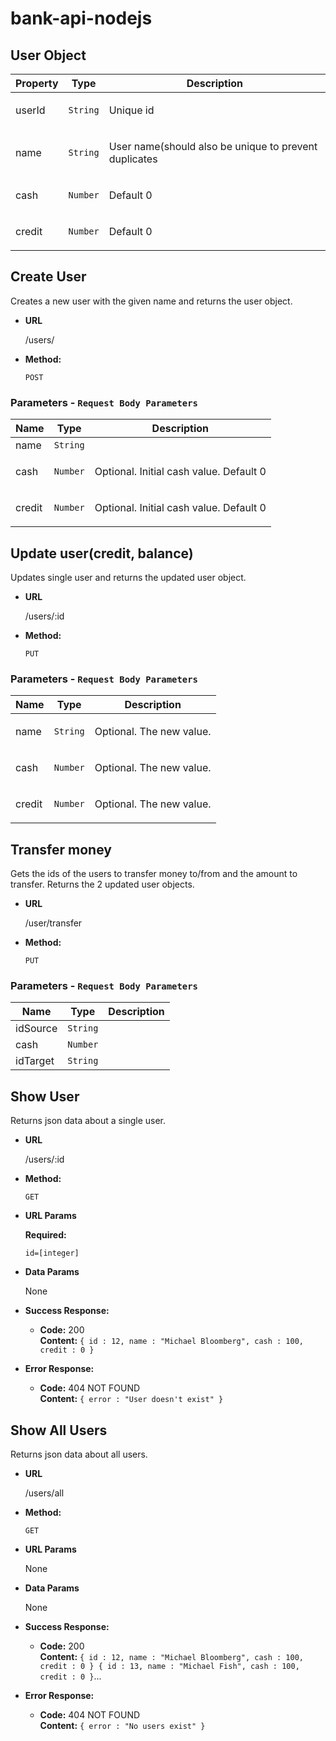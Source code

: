 # bank-api-nodejs

## User Object

| Property | Type     | Description                                                  |
| -------- | -------- | ------------------------------------------------------------ |
| userId   | `String` | <p>Unique id </p>                                            |
| name     | `String` | <p>User name(should also be unique to prevent duplicates</p> |
| cash     | `Number` | <p>Default 0</p>                                             |
| credit   | `Number` | <p>Default 0</p>                                             |

## Create User

Creates a new user with the given name and returns the user object.

-   **URL**

    /users/

-   **Method:**

    `POST`

### Parameters - `Request Body Parameters`

| Name   | Type     | Description                                    |
| ------ | -------- | ---------------------------------------------- |
| name   | `String` | <p></p>                                        |
| cash   | `Number` | <p>Optional. Initial cash value. Default 0</p> |
| credit | `Number` | <p>Optional. Initial cash value. Default 0</p> |

## Update user(credit, balance)

Updates single user and returns the updated user object.

-   **URL**

    /users/:id

-   **Method:**

    `PUT`

### Parameters - `Request Body Parameters`

| Name   | Type     | Description                     |
| ------ | -------- | ------------------------------- |
| name   | `String` | <p>Optional. The new value.</p> |
| cash   | `Number` | <p>Optional. The new value.</p> |
| credit | `Number` | <p>Optional. The new value.</p> |

## Transfer money

Gets the ids of the users to transfer money to/from and the amount to transfer.
Returns the 2 updated user objects.

-   **URL**

    /user/transfer

-   **Method:**

    `PUT`

### Parameters - `Request Body Parameters`

| Name     | Type     | Description |
| -------- | -------- | ----------- |
| idSource | `String` | <p></p>     |
| cash     | `Number` | <p></p>     |
| idTarget | `String` | <p></p>     |

## **Show User**

Returns json data about a single user.

-   **URL**

    /users/:id

-   **Method:**

    `GET`

-   **URL Params**

    **Required:**

    `id=[integer]`

-   **Data Params**

    None

-   **Success Response:**

    -   **Code:** 200 <br />
        **Content:** `{ id : 12, name : "Michael Bloomberg", cash : 100, credit : 0 }`

-   **Error Response:**

    -   **Code:** 404 NOT FOUND <br />
        **Content:** `{ error : "User doesn't exist" }`

## **Show All Users**

Returns json data about all users.

-   **URL**

    /users/all

-   **Method:**

    `GET`

-   **URL Params**

    None

-   **Data Params**

    None

-   **Success Response:**

    -   **Code:** 200 <br />
        **Content:** `{ id : 12, name : "Michael Bloomberg", cash : 100, credit : 0 } { id : 13, name : "Michael Fish", cash : 100, credit : 0 }`...

-   **Error Response:**

    -   **Code:** 404 NOT FOUND <br />
        **Content:** `{ error : "No users exist" }`
